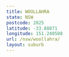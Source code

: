 ```yaml
---
title: WOOLLAHRA
state: NSW
postcode: 2025
latitude: -33.88871
longitude: 151.240508
url: /nsw/woollahra/
layout: suburb
---
```

